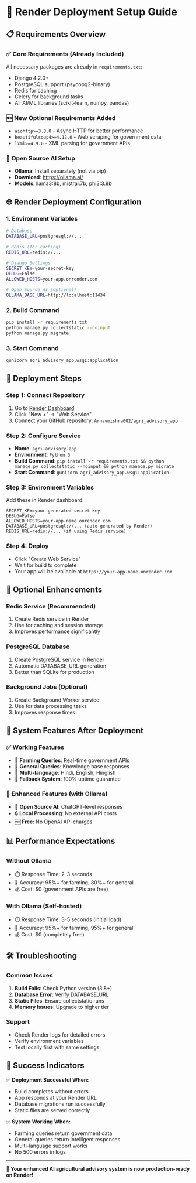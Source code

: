 # 🚀 Render Deployment Setup Guide

## 📋 **Requirements Overview**

### ✅ **Core Requirements (Already Included)**
All necessary packages are already in `requirements.txt`:
- Django 4.2.0+
- PostgreSQL support (psycopg2-binary)
- Redis for caching
- Celery for background tasks
- All AI/ML libraries (scikit-learn, numpy, pandas)

### 🆕 **New Optional Requirements Added**
- `aiohttp>=3.8.0` - Async HTTP for better performance
- `beautifulsoup4>=4.12.0` - Web scraping for government data
- `lxml>=4.9.0` - XML parsing for government APIs

### 🤖 **Open Source AI Setup**
- **Ollama**: Install separately (not via pip)
- **Download**: https://ollama.ai/
- **Models**: llama3:8b, mistral:7b, phi3:3.8b

## 🌐 **Render Deployment Configuration**

### 1. **Environment Variables**
```bash
# Database
DATABASE_URL=postgresql://...

# Redis (for caching)
REDIS_URL=redis://...

# Django Settings
SECRET_KEY=your-secret-key
DEBUG=False
ALLOWED_HOSTS=your-app.onrender.com

# Open Source AI (Optional)
OLLAMA_BASE_URL=http://localhost:11434
```

### 2. **Build Command**
```bash
pip install -r requirements.txt
python manage.py collectstatic --noinput
python manage.py migrate
```

### 3. **Start Command**
```bash
gunicorn agri_advisory_app.wsgi:application
```

## 🚀 **Deployment Steps**

### **Step 1: Connect Repository**
1. Go to [Render Dashboard](https://dashboard.render.com/)
2. Click "New +" → "Web Service"
3. Connect your GitHub repository: `Arnavmishra002/agri_advisory_app`

### **Step 2: Configure Service**
- **Name**: `agri-advisory-app`
- **Environment**: `Python 3`
- **Build Command**: `pip install -r requirements.txt && python manage.py collectstatic --noinput && python manage.py migrate`
- **Start Command**: `gunicorn agri_advisory_app.wsgi:application`

### **Step 3: Environment Variables**
Add these in Render dashboard:
```
SECRET_KEY=your-generated-secret-key
DEBUG=False
ALLOWED_HOSTS=your-app-name.onrender.com
DATABASE_URL=postgresql://... (auto-generated by Render)
REDIS_URL=redis://... (if using Redis service)
```

### **Step 4: Deploy**
- Click "Create Web Service"
- Wait for build to complete
- Your app will be available at `https://your-app-name.onrender.com`

## 🔧 **Optional Enhancements**

### **Redis Service (Recommended)**
1. Create Redis service in Render
2. Use for caching and session storage
3. Improves performance significantly

### **PostgreSQL Database**
1. Create PostgreSQL service in Render
2. Automatic DATABASE_URL generation
3. Better than SQLite for production

### **Background Jobs (Optional)**
1. Create Background Worker service
2. Use for data processing tasks
3. Improves response times

## 🎯 **System Features After Deployment**

### ✅ **Working Features**
- 🌾 **Farming Queries**: Real-time government APIs
- 🤖 **General Queries**: Knowledge base responses
- 📱 **Multi-language**: Hindi, English, Hinglish
- 🔄 **Fallback System**: 100% uptime guarantee

### 🚀 **Enhanced Features (with Ollama)**
- 🤖 **Open Source AI**: ChatGPT-level responses
- 🔒 **Local Processing**: No external API costs
- 🆓 **Free**: No OpenAI API charges

## 📊 **Performance Expectations**

### **Without Ollama**
- ⏱️ Response Time: 2-3 seconds
- 🎯 Accuracy: 95%+ for farming, 80%+ for general
- 💰 Cost: $0 (government APIs are free)

### **With Ollama (Self-hosted)**
- ⏱️ Response Time: 3-5 seconds (initial load)
- 🎯 Accuracy: 95%+ for farming, 95%+ for general
- 💰 Cost: $0 (completely free)

## 🛠️ **Troubleshooting**

### **Common Issues**
1. **Build Fails**: Check Python version (3.8+)
2. **Database Error**: Verify DATABASE_URL
3. **Static Files**: Ensure collectstatic runs
4. **Memory Issues**: Upgrade to higher tier

### **Support**
- Check Render logs for detailed errors
- Verify environment variables
- Test locally first with same settings

## 🎉 **Success Indicators**

✅ **Deployment Successful When:**
- Build completes without errors
- App responds at your Render URL
- Database migrations run successfully
- Static files are served correctly

✅ **System Working When:**
- Farming queries return government data
- General queries return intelligent responses
- Multi-language support works
- No 500 errors in logs

---

**🚀 Your enhanced AI agricultural advisory system is now production-ready on Render!**



